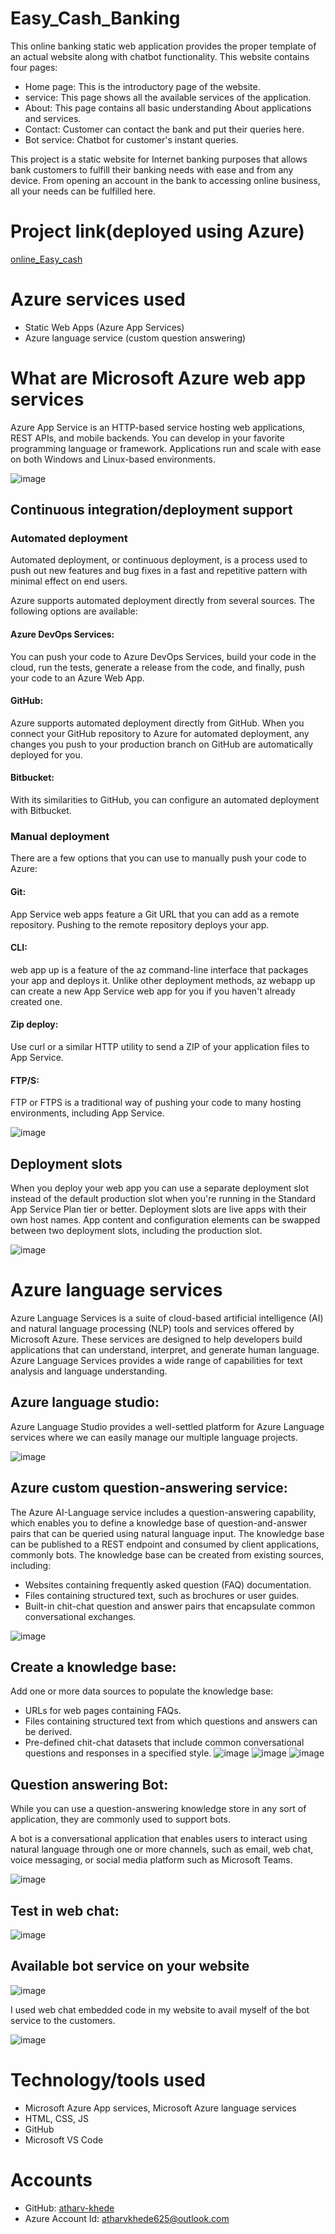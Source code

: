 # Easy_Cash_Banking
This online banking static web application provides the proper template of an actual website along with chatbot functionality.
This website contains four pages:
* Home page: This is the introductory page of the website.
* service: This page shows all the available services of the application.
* About: This page contains all basic understanding About applications and services.
* Contact: Customer can contact the bank and put their queries here.
* Bot service: Chatbot for customer's instant queries.

This project is a static website for Internet banking purposes that allows bank customers to fulfill their banking needs with ease and from any device.
From opening an account in the bank to accessing online business, all your needs can be fulfilled here.

# Project link(deployed using Azure)
[online_Easy_cash](https://ambitious-hill-05e999f10.3.azurestaticapps.net)

# Azure services used
* Static Web Apps (Azure App Services)
* Azure language service (custom question answering)

# What are Microsoft Azure web app services
Azure App Service is an HTTP-based service hosting web applications, REST APIs, and mobile backends. You can develop in your favorite programming language or framework. Applications run and scale with ease on both Windows and Linux-based environments.

![image](https://github.com/atharv-khede/Easy_Cash_Banking/assets/108985818/3bb9a27c-2c35-4d22-bfa4-151e0607d2cc)


## Continuous integration/deployment support
### Automated deployment
Automated deployment, or continuous deployment, is a process used to push out new features and bug fixes in a fast and repetitive pattern with minimal effect on end users.

Azure supports automated deployment directly from several sources. The following options are available:

#### Azure DevOps Services: 
You can push your code to Azure DevOps Services, build your code in the cloud, run the tests, generate a release from the code, and finally, push your code to an Azure Web App.
#### GitHub:
Azure supports automated deployment directly from GitHub. When you connect your GitHub repository to Azure for automated deployment, any changes you push to your production branch on GitHub are automatically deployed for you.
#### Bitbucket:
With its similarities to GitHub, you can configure an automated deployment with Bitbucket.

### Manual deployment
There are a few options that you can use to manually push your code to Azure:

#### Git:
App Service web apps feature a Git URL that you can add as a remote repository. Pushing to the remote repository deploys your app.
#### CLI:
web app up is a feature of the az command-line interface that packages your app and deploys it. Unlike other deployment methods, az webapp up can create a new App Service web app for you if you haven't already created one.
#### Zip deploy:
Use curl or a similar HTTP utility to send a ZIP of your application files to App Service.
#### FTP/S:
FTP or FTPS is a traditional way of pushing your code to many hosting environments, including App Service.

![image](https://github.com/atharv-khede/Easy_Cash_Banking/assets/108985818/39e91a83-4c26-4ad6-a9e0-cbd8a582c404)


## Deployment slots
When you deploy your web app you can use a separate deployment slot instead of the default production slot when you're running in the Standard App Service Plan tier or better. Deployment slots are live apps with their own host names. App content and configuration elements can be swapped between two deployment slots, including the production slot.

![image](https://github.com/atharv-khede/Easy_Cash_Banking/assets/108985818/feaace06-bbad-44e4-baf5-9b041f5c222a)


# Azure language services
Azure Language Services is a suite of cloud-based artificial intelligence (AI) and natural language processing (NLP) tools and services offered by Microsoft Azure. These services are designed to help developers build applications that can understand, interpret, and generate human language. Azure Language Services provides a wide range of capabilities for text analysis and language understanding.

## Azure language studio:
Azure Language Studio provides a well-settled platform for Azure Language services where we can easily manage our multiple language projects.

![image](https://github.com/atharv-khede/Easy_Cash_Banking/assets/108985818/9e631909-ed97-4bcf-9524-afe11b5f3a0d)

## Azure custom question-answering service:
The Azure AI-Language service includes a question-answering capability, which enables you to define a knowledge base of question-and-answer pairs that can be queried using natural language input. The knowledge base can be published to a REST endpoint and consumed by client applications, commonly bots.
The knowledge base can be created from existing sources, including:

* Websites containing frequently asked question (FAQ) documentation.
* Files containing structured text, such as brochures or user guides.
* Built-in chit-chat question and answer pairs that encapsulate common conversational exchanges.

![image](https://github.com/atharv-khede/Easy_Cash_Banking/assets/108985818/7e243f55-c2c6-4766-b985-e67da87bfec2)

## Create a knowledge base:
Add one or more data sources to populate the knowledge base:

* URLs for web pages containing FAQs.
* Files containing structured text from which questions and answers can be derived.
* Pre-defined chit-chat datasets that include common conversational questions and responses in a specified style.
![image](https://github.com/atharv-khede/Easy_Cash_Banking/assets/108985818/a46c10b0-bffe-45ed-881c-f2f85bca84c2)
![image](https://github.com/atharv-khede/Easy_Cash_Banking/assets/108985818/076cf98f-4fb8-4564-8d1b-b007a9677acb)
![image](https://github.com/atharv-khede/Easy_Cash_Banking/assets/108985818/4d6835c6-d175-4efb-99e2-5866d999742c)

## Question answering Bot:
While you can use a question-answering knowledge store in any sort of application, they are commonly used to support bots.

A bot is a conversational application that enables users to interact using natural language through one or more channels, such as email, web chat, voice messaging, or social media platform such as Microsoft Teams.

![image](https://github.com/atharv-khede/Easy_Cash_Banking/assets/108985818/16951b6c-2455-4708-86d4-5b86cc0f4921)

## Test in web chat:
![image](https://github.com/atharv-khede/Easy_Cash_Banking/assets/108985818/ca66efd1-c24b-463f-8940-f725f974ff91)


## Available bot service on your website
![image](https://github.com/atharv-khede/Easy_Cash_Banking/assets/108985818/9a70b4f7-db23-4d3e-9aae-a6813bf803f8)

I used web chat embedded code in my website to avail myself of the bot service to the customers.

![image](https://github.com/atharv-khede/Easy_Cash_Banking/assets/108985818/4c92ecba-b7a3-455b-8534-5b638cb94026)









 # Technology/tools used
* Microsoft Azure App services, Microsoft Azure language services
* HTML, CSS, JS
* GitHub
* Microsoft VS Code

# Accounts
* GitHub: [atharv-khede](https://github.com/atharv-khede)
* Azure Account Id: atharvkhede625@outlook.com
  
